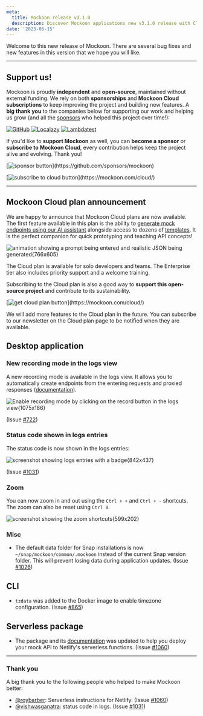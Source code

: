 ```yaml
---
meta:
  title: Mockoon release v3.1.0
  description: Discover Mockoon applications new v3.1.0 release with Cloud plans announcement, new recording mode in the logs view, status code shown in logs entries, zoom and more.
date: '2023-06-15'
---
```


Welcome to this new release of Mockoon. There are several bug fixes and new features in this version that we hope you will like.

---

## Support us!

Mockoon is proudly **independent** and **open-source**, maintained without external funding. We rely on both **sponsorships** and **Mockoon Cloud subscriptions** to keep improving the project and building new features. A **big thank you** to the companies below for supporting our work and helping us grow (and all the [sponsors](https://github.com/mockoon/mockoon/blob/main/backers.md) who helped this project over time!):

[![GitHub](https://mockoon.com/images/sponsors/github.png)](https://github.blog/news-insights/company-news/github-accelerator-our-first-cohort-and-whats-next/)
[![Localazy](https://mockoon.com/images/sponsors/localazy.png)](https://localazy.com/register?ref=a9CiDC61gOac-azO)
[![Lambdatest](https://mockoon.com/images/sponsors/lambdatest.png)](https://www.lambdatest.com/)

If you'd like to **support Mockoon** as well, you can **become a sponsor** or **subscribe to Mockoon Cloud**, every contribution helps keep the project alive and evolving. Thank you!

[![sponsor button](https://mockoon.com/images/sponsor-btn-250.png?)](https://github.com/sponsors/mockoon)

[![subscribe to cloud button](https://mockoon.com/images/cloud-btn-250.png?)](https://mockoon.com/cloud/)

---

## Mockoon Cloud plan announcement

We are happy to announce that Mockoon Cloud plans are now available. The first feature available in this plan is the ability to [generate mock endpoints using our AI assistant](https://mockoon.com/ai-powered-api-mocking/) alongside access to dozens of [templates](https://mockoon.com/templates/). It is the perfect companion for quick prototyping and teaching API concepts!

![animation showing a prompt being entered and realistic JSON being generated{766x605}](/images/releases/3.1.0/ai-generated-mock-api-endpoint.gif)

The Cloud plan is available for solo developers and teams. The Enterprise tier also includes priority support and a welcome training.

Subscribing to the Cloud plan is also a good way to **support this open-source project** and contribute to its sustainability.

[![get cloud plan button](https://mockoon.com/images/cloud-btn-250.png?)](https://mockoon.com/cloud/)

We will add more features to the Cloud plan in the future. You can subscribe to our newsletter on the Cloud plan page to be notified when they are available.

## Desktop application

### New recording mode in the logs view

A new recording mode is available in the logs view. It allows you to automatically create endpoints from the entering requests and proxied responses ([documentation](https://mockoon.com/docs/latest/logging-and-recording/auto-mocking-and-recording/)).

![Enable recording mode by clicking on the record button in the logs view{1075x186}](/images/releases/3.1.0/logs-recording.png)

(Issue [#722](https://github.com/mockoon/mockoon/issues/722))

### Status code shown in logs entries

The status code is now shown in the logs entries:

![screenshot showing logs entries with a badge{842x437}](/images/releases/3.1.0/status-code-badge-logs-entries.png)

(Issue [#1031](https://github.com/mockoon/mockoon/issues/1031))

### Zoom

You can now zoom in and out using the `Ctrl + +` and `Ctrl + -` shortcuts. The zoom can also be reset using `Ctrl 0`.

![screenshot showing the zoom shortcuts{599x202}](/images/releases/3.1.0/zoom-shortcuts.png)

### Misc

- The default data folder for Snap installations is now `~/snap/mockoon/common/.mockoon` instead of the current Snap version folder. This will prevent losing data during application updates. (Issue [#1026](https://github.com/mockoon/mockoon/issues/1026))

## CLI

- `tzdata` was added to the Docker image to enable timezone configuration. (Issue [#865](https://github.com/mockoon/mockoon/issues/865))

## Serverless package

- The package and its [documentation](https://github.com/mockoon/mockoon/blob/main/packages/serverless/README.md) was updated to help you deploy your mock API to Netlify's serverless functions. (Issue [#1060](https://github.com/mockoon/mockoon/pull/1060))

---

### Thank you

A big thank you to the following people who helped to make Mockoon better:

- [@roybarber](https://github.com/roybarber): Serverless instructions for Netlify. (Issue [#1060](https://github.com/mockoon/mockoon/pull/1060))
- [@vishwasganatra](https://github.com/vishwasganatra): status code in logs. (Issue [#1031](https://github.com/mockoon/mockoon/issues/1031))
